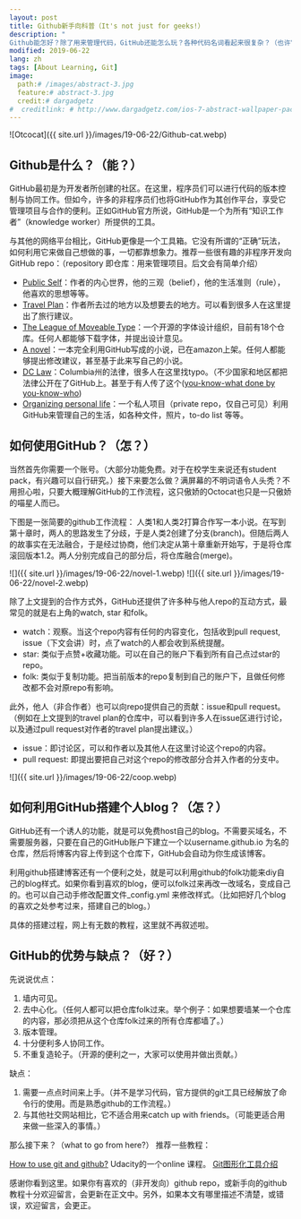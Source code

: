 ```yaml
---
layout: post
title: Github新手向科普（It's not just for geeks!）
description: "
Github能怎好？除了用来管理代码，GitHub还能怎么玩？各种代码名词看起来很复杂？（也许它只是只傲娇的猫星人啦～"
modified: 2019-06-22
lang: zh
tags: [About Learning, Git]
image:
  path:# /images/abstract-3.jpg
  feature:# abstract-3.jpg
  credit:# dargadgetz
#  creditlink: # http://www.dargadgetz.com/ios-7-abstract-wallpaper-pack-for-iphone-5-and-ipod-touch-retina/
---
```


![Otcocat]({{ site.url }}/images/19-06-22/Github-cat.webp)

## Github是什么？（能？）

GitHub最初是为开发者所创建的社区。在这里，程序员们可以进行代码的版本控制与协同工作。但如今，许多的非程序员们也将GitHub作为其创作平台，享受它管理项目与合作的便利。正如GitHub官方所说，GitHub是一个为所有“知识工作者”（knowledge worker）所提供的工具。

与其他的网络平台相比，GitHub更像是一个工具箱。它没有所谓的“正确”玩法，如何利用它来做自己想做的事，一切都靠想象力。推荐一些很有趣的非程序开发向GitHub repo：（repository 即仓库：用来管理项目。后文会有简单介绍）

* [Public Self](https://github.com/busterbenson/public)：作者的内心世界，他的三观（belief），他的生活准则（rule），他喜欢的思想等等。
* [Travel Plan](https://github.com/dylanegan/travel)：作者所去过的地方以及想要去的地方。可以看到很多人在这里提出了旅行建议。
* [The League of Moveable Type](https://github.com/theleagueof)：一个开源的字体设计组织，目前有18个仓库。任何人都能够下载字体，并提出设计意见。
* [A novel](https://github.com/JJ/hoborg)：一本完全利用GitHub写成的小说，已在amazon上架。任何人都能够提出修改建议，甚至基于此来写自己的小说。
* [DC Law](https://github.com/DCCouncil/dc-law-xml)：Columbia州的法律，很多人在这里找typo。（不少国家和地区都把法律公开在了GitHub上。甚至于有人传了这个([you-know-what done by you-know-who](https://github.com/mlouielu/cn_constitution_2018))
* [Organizing personal life](https://dev.to/jpcs369/organizing-your-life-using-github-6an)：一个私人项目（private repo，仅自己可见）利用GitHub来管理自己的生活，如各种文件，照片，to-do list 等等。


## 如何使用GitHub？（怎？）

当然首先你需要一个账号。（大部分功能免费。对于在校学生来说还有student pack，有兴趣可以自行研究。）接下来要怎么做？满屏幕的不明词语令人头秃？不用担心啦，只要大概理解GitHub的工作流程，这只傲娇的Octocat也只是一只傲娇的喵星人而已。

下图是一张简要的github工作流程：
人类1和人类2打算合作写一本小说。在写到第十章时，两人的思路发生了分歧，于是人类2创建了分支(branch)。但随后两人的故事实在无法融合，于是经过协商，他们决定从第十章重新开始写，于是将仓库滚回版本1.2。两人分别完成自己的部分后，将仓库融合(merge)。

![]({{ site.url }}/images/19-06-22/novel-1.webp)
![]({{ site.url }}/images/19-06-22/novel-2.webp)

除了上文提到的合作方式外，GitHub还提供了许多种与他人repo的互动方式，最常见的就是右上角的watch, star 和folk。

* watch：观察。当这个repo内容有任何的内容变化，包括收到pull request, issue（下文会讲）时，点了watch的人都会收到系统提醒。
* star: 类似于点赞+收藏功能。可以在自己的账户下看到所有自己点过star的repo。
* folk: 类似于复制功能。把当前版本的repo复制到自己的账户下，且做任何修改都不会对原repo有影响。

此外，他人（非合作者）也可以向repo提供自己的贡献：issue和pull request。（例如在上文提到的travel plan的仓库中，可以看到许多人在issue区进行讨论，以及通过pull request对作者的travel plan提出建议。）
* issue：即讨论区，可以和作者以及其他人在这里讨论这个repo的内容。
* pull request: 即提出要把自己对这个repo的修改部分合并入作者的分支中。

![]({{ site.url }}/images/19-06-22/coop.webp)


## 如何利用GitHub搭建个人blog？（怎？）
GitHub还有一个诱人的功能，就是可以免费host自己的blog。不需要买域名，不需要服务器，只要在自己的GitHub账户下建立一个以username.github.io 为名的仓库，然后将博客内容上传到这个仓库下，GitHub会自动为你生成该博客。

利用github搭建博客还有一个便利之处，就是可以利用github的folk功能来diy自己的blog样式。如果你看到喜欢的blog，便可以folk过来再改一改域名，变成自己的。也可以自己动手修改配置文件_config.yml 来修改样式。（比如把好几个blog的喜欢之处参考过来，搭建自己的blog。）

具体的搭建过程，网上有无数的教程，这里就不再叙述啦。

## GitHub的优势与缺点？（好？）
先说说优点：
1. 墙内可见。
2. 去中心化。（任何人都可以把仓库folk过来。举个例子：如果想要墙某一个仓库的内容，那必须把从这个仓库folk过来的所有仓库都墙了。）
3. 版本管理。
4. 十分便利多人协同工作。
5. 不重复造轮子。（开源的便利之一，大家可以使用并做出贡献。）

缺点：
1. 需要一点点时间来上手。（并不是学习代码，官方提供的git工具已经解放了命令行的使用。而是熟悉github的工作流程。）
2. 与其他社交网站相比，它不适合用来catch up with friends。（可能更适合用来做一些深入的事情。）

那么接下来？（what to go from here?）
推荐一些教程：

[How to use git and github?](https://www.classcentral.com/course/udacity-how-to-use-git-and-github-2661)  Udacity的一个online 课程。
[Git图形化工具介绍](https://www.cnblogs.com/jsonphp/articles/7760810.html)


感谢你看到这里。如果你有喜欢的（非开发向）github repo，或新手向的github教程十分欢迎留言，会更新在正文中。另外，如果本文有哪里描述不清楚，或错误，欢迎留言，会更正。
